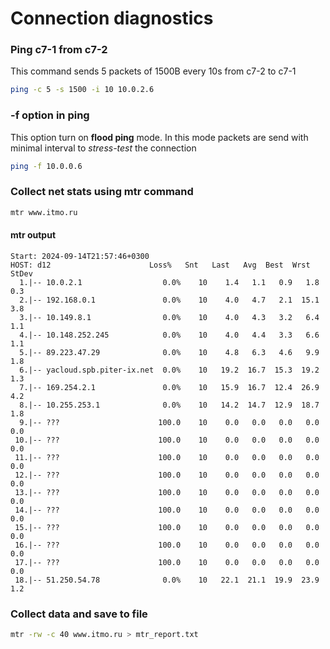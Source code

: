 # Connection diagnostics

### Ping c7-1 from c7-2
This command sends 5 packets of 1500B every 10s from c7-2 to c7-1
``` bash
ping -c 5 -s 1500 -i 10 10.0.2.6
```

### -f option in ping
This option turn on **flood ping** mode. In this mode packets are send with minimal interval to *stress-test* the connection
``` bash
ping -f 10.0.0.6
```

### Collect net stats using mtr command
``` bash
mtr www.itmo.ru
```

#### mtr output
```
Start: 2024-09-14T21:57:46+0300
HOST: d12                      Loss%   Snt   Last   Avg  Best  Wrst StDev
  1.|-- 10.0.2.1                  0.0%    10    1.4   1.1   0.9   1.8   0.3
  2.|-- 192.168.0.1               0.0%    10    4.0   4.7   2.1  15.1   3.8
  3.|-- 10.149.8.1                0.0%    10    4.0   4.3   3.2   6.4   1.1
  4.|-- 10.148.252.245            0.0%    10    4.0   4.4   3.3   6.6   1.1
  5.|-- 89.223.47.29              0.0%    10    4.8   6.3   4.6   9.9   1.8
  6.|-- yacloud.spb.piter-ix.net  0.0%    10   19.2  16.7  15.3  19.2   1.3
  7.|-- 169.254.2.1               0.0%    10   15.9  16.7  12.4  26.9   4.2
  8.|-- 10.255.253.1              0.0%    10   14.2  14.7  12.9  18.7   1.8
  9.|-- ???                      100.0    10    0.0   0.0   0.0   0.0   0.0
 10.|-- ???                      100.0    10    0.0   0.0   0.0   0.0   0.0
 11.|-- ???                      100.0    10    0.0   0.0   0.0   0.0   0.0
 12.|-- ???                      100.0    10    0.0   0.0   0.0   0.0   0.0
 13.|-- ???                      100.0    10    0.0   0.0   0.0   0.0   0.0
 14.|-- ???                      100.0    10    0.0   0.0   0.0   0.0   0.0
 15.|-- ???                      100.0    10    0.0   0.0   0.0   0.0   0.0
 16.|-- ???                      100.0    10    0.0   0.0   0.0   0.0   0.0
 17.|-- ???                      100.0    10    0.0   0.0   0.0   0.0   0.0
 18.|-- 51.250.54.78              0.0%    10   22.1  21.1  19.9  23.9   1.2
```
### Collect data and save to file
``` bash
mtr -rw -c 40 www.itmo.ru > mtr_report.txt
```
